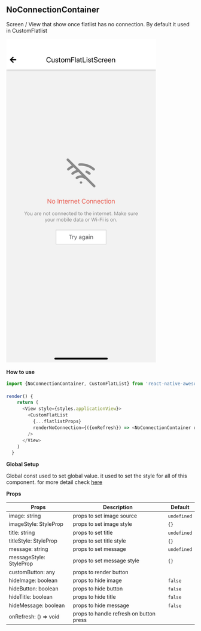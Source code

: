 ## NoConnectionContainer
Screen / View that show once flatlist has no connection. By default it used in CustomFlatlist


<img src="./images/no-connection-container.png" width="400px" > 

**How to use**

```javascript
import {NoConnectionContainer, CustomFlatList} from 'react-native-awesome-component'

render() {
    return (
      <View style={styles.applicationView}>
        <CustomFlatList 
          {...flatlistProps}
          renderNoConnection={({onRefresh}) => <NoConnectionContainer onRefresh={onRefresh} />}
        />
      </View>
    )
  }
```

**Global Setup**

Global const used to set global value. it used to set the style for all of this component. for more detail check [here](./global-const.md#noconnectioncontainer)

**Props**

Props | Description | Default  
--- | --- | --- 
image: string | props to set image source | `undefined`
imageStyle: StyleProp<ImageStyle> | props to set image style | `{}`
title: string | props to set title | `undefined`
titleStyle: StyleProp<TextStyle> | props to set title style | `{}` 
message: string | props to set message | `undefined`
messageStyle: StyleProp<TextStyle> | props to set message style | `{}`
customButton: any | props to render button | 
hideImage: boolean | props to hide image | `false`
hideButton: boolean | props to hide button | `false`
hideTitle: boolean | props to hide title | `false`
hideMessage: boolean | props to hide message | `false`
onRefresh: () => void | props to handle refresh on button press | 
